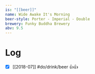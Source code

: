 ```yaml
---
is: "[[beer]]"
name: Wide Awake It's Morning
beer-style: Porter - Imperial - Double
brewery: Funky Buddha Brewery
abv: 9.5
---
```

# Log
- [x] [[2018-07]] #do/drink/beer 👍👍
